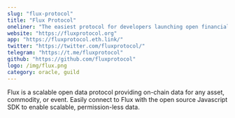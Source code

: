 ```yaml
---
slug: "flux-protocol"
title: "Flux Protocol"
oneliner: "The easiest protocol for developers launching open financial markets."
website: "https://fluxprotocol.org"
app: "https://fluxprotocol.eth.link/"
twitter: "https://twitter.com/fluxprotocol/"
telegram: "https://t.me/fluxprotocol"
github: "https://github.com/fluxprotocol"
logo: /img/flux.png
category: oracle, guild
---
```


Flux is a scalable open data protocol providing on-chain data for any asset, commodity, or event. Easily connect to Flux with the open source Javascript SDK to enable scalable, permission-less data.
